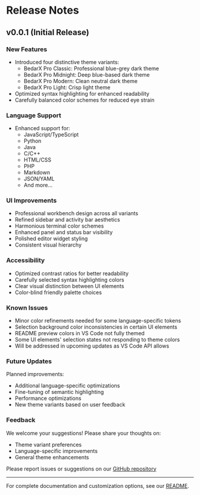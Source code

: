 # Release Notes

## v0.0.1 (Initial Release)

### New Features

- Introduced four distinctive theme variants:
  - BedarX Pro Classic: Professional blue-grey dark theme
  - BedarX Pro Midnight: Deep blue-based dark theme
  - BedarX Pro Modern: Clean neutral dark theme
  - BedarX Pro Light: Crisp light theme
- Optimized syntax highlighting for enhanced readability
- Carefully balanced color schemes for reduced eye strain

### Language Support

- Enhanced support for:
  - JavaScript/TypeScript
  - Python
  - Java
  - C/C++
  - HTML/CSS
  - PHP
  - Markdown
  - JSON/YAML
  - And more...

### UI Improvements

- Professional workbench design across all variants
- Refined sidebar and activity bar aesthetics
- Harmonious terminal color schemes
- Enhanced panel and status bar visibility
- Polished editor widget styling
- Consistent visual hierarchy

### Accessibility

- Optimized contrast ratios for better readability
- Carefully selected syntax highlighting colors
- Clear visual distinction between UI elements
- Color-blind friendly palette choices

### Known Issues

- Minor color refinements needed for some language-specific tokens
- Selection background color inconsistencies in certain UI elements
- README preview colors in VS Code not fully themed
- Some UI elements' selection states not responding to theme colors
- Will be addressed in upcoming updates as VS Code API allows

### Future Updates

Planned improvements:

- Additional language-specific optimizations
- Fine-tuning of semantic highlighting
- Performance optimizations
- New theme variants based on user feedback

### Feedback

We welcome your suggestions! Please share your thoughts on:

- Theme variant preferences
- Language-specific improvements
- General theme enhancements

Please report issues or suggestions on our [GitHub repository](https://github.com/saqibbedar/BedarX-Pro/issues)

---

For complete documentation and customization options, see our [README](README.md).
